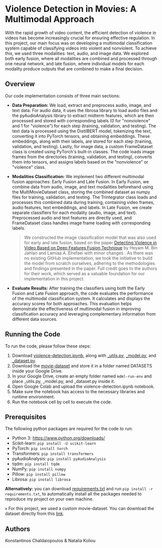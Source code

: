 # Violence Detection in Movies: A Multimodal Approach

With the rapid growth of video content, the efficient detection of violence in videos has become increasingly crucial for ensuring effective regulation. In this project, our main focus was on developing a multimodal classification system capable of classifying videos into violent and nonviolent. To achieve this, we used three modalities: text, audio, and image data. We explored both early fusion, where all modalities are combined and processed through one neural network, and late fusion, where individual models for each modality produce outputs that are combined to make a final decision.

## Overview
Our code implementation consists of three main sections:

* **Data Preparation:**
We load, extract and preprocess audio, image, and text data. For audio data, it uses the librosa library to load audio files and the pyAudioAnalysis library to extract midterm features, which are then processed and stored with corresponding labels (0 for "nonviolence" and 1 for "violence") for each step (training, validation, and testing). The text data is processed using the DistilBERT model, tokenizing the text, converting it into PyTorch tensors, and obtaining embeddings. These embeddings, along with their labels, are stored for each step (training, validation, and testing). Lastly, for image data, a custom FrameDataset class is created using PyTorch's built-in classes. The code loads image frames from the directories (training, validation, and testing), converts them into tensors, and assigns labels based on the "nonviolence" or "violence" class.

* **Modalities Classification:**
We implement two different multimodal fusion approaches: Early Fusion and Late Fusion. In Early Fusion, we combine data from audio, image, and text modalities beforehand using the MultiMovieDataset class, storing the combined dataset as numpy files for training, validation, and testing. The Trintegrator class loads and processes this combined data during training, containing video frames, audio features, text embeddings, and labels. In Late Fusion, we create separate classifiers for each modality (audio, image, and text). Preprocessed audio and text features are directly used, and FrameDataset class handles image frame loading with corresponding labels.

   > We constructed the image classification model that was also used for early and late fusion, based on the paper [Detecting Violence in Video Based on Deep Features Fusion Technique](https://arxiv.org/ftp/arxiv/papers/2204/2204.07443.pdf) by Heyam M. Bin Jahlan and Lamiaa A. Elrefaei with minor changes . As there was no existing GitHub implementation, we took the initiative to build the model from scratch ourselves, adhering to the methodologies and findings presented in the paper. Full credit goes to the authors for their work, which served as a valuable foundation for our implementation in this project.

* **Evaluate Results:**
After training the classifiers using both the Early Fusion and Late Fusion approach, the code evaluates the performance of the multimodal classification system. It calculates and displays the accuracy scores for both approaches. This evaluation helps demonstrate the effectiveness of multimodal fusion in improving classification accuracy and leveraging complementary information from different data sources.

## Running the Code
To run the code, please follow these steps:
1. Download [violence-detection.ipynb](https://github.com/KonstantinosChaldaiopoulos/VideoViolenceDetection/blob/main/violence-detection.ipynb), along with [_utils.py](https://github.com/KonstantinosChaldaiopoulos/VideoViolenceDetection/blob/main/_utils.py), [_model.py](https://github.com/KonstantinosChaldaiopoulos/VideoViolenceDetection/blob/main/_model.py), and [_dataset.py](https://github.com/KonstantinosChaldaiopoulos/VideoViolenceDetection/blob/main/_dataset.py).
2. Download the [movie-dataset](https://drive.google.com/drive/folders/1K6P0tfItrAPVkCyPw-8al3Br2le1B7JH?usp=sharing) and store it in a folder named DATASETS inside your Google Drive.
3. In your Google Drive, create an empty folder named `mdml-run-env` and place _utils.py, _model.py, and _dataset.py inside it.
4. Open Google Colab and upload the violence-detection.ipynb notebook.
5. Make sure the notebook has access to the necessary libraries and runtime environment.
6. Run the notebook cell by cell to execute the code.

## Prerequisites
The following python packages are required for the code to run:
* Python 3: https://www.python.org/downloads/
* Scikit-learn: `pip install -U scikit-learn`
* PyTorch: `pip install torch`
* Transformers: `pip install transformers`
* pyAudioAnalysis: `pip install pyAudioAnalysis`
* tqdm: `pip install tqdm`
* NumPy: `pip install numpy`
* Pillow: `pip install pillow`
* Librosa: `pip install librosa`

**Alternatively:** you can download [requirements.txt](https://github.com/KonstantinosChaldaiopoulos/VideoViolenceDetection/blob/main/requirements.txt) and run ```pip install -r requirements.txt```, to automatically install all the packages needed to reproduce my project on your own machine.

**```>```** For this project, we used a custom movie-dataset. You can download the dataset directly from this [link](https://drive.google.com/drive/folders/1K6P0tfItrAPVkCyPw-8al3Br2le1B7JH?usp=sharing).

## Authors
Konstantinos Chaldaiopoulos & Natalia Koliou

